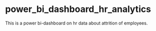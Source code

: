 # power_bi_dashboard_hr_analytics

This is a power bi-dashboard on hr data about attrition of employees.
